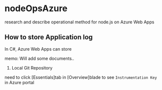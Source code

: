# nodeOpsAzure
research and describe operational method for node.js on Azure Web Apps

## How to store Application log
In C#, Azure Web Apps can store 



memo: Will add some documents..
1. Local Git Repository

need to click [Essentials]tab in [Overview]blade to see `Instrumentation Key` in Azure portal
